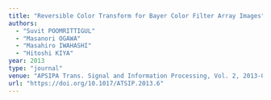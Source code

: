 ```yaml
---
title: "Reversible Color Transform for Bayer Color Filter Array Images"
authors:
  - "Suvit POOMRITTIGUL"
  - "Masanori OGAWA"
  - "Masahiro IWAHASHI"
  - "Hitoshi KIYA"
year: 2013
type: "journal"
venue: "APSIPA Trans. Signal and Information Processing, Vol. 2, 2013-09-27."
url: "https://doi.org/10.1017/ATSIP.2013.6"
---
```

